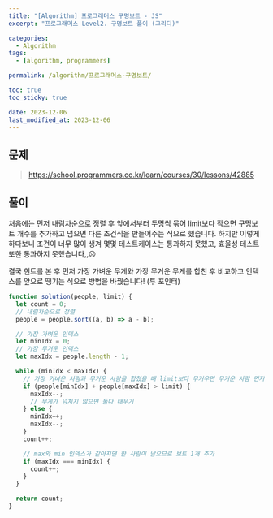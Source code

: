 ```yaml
---
title: "[Algorithm] 프로그래머스 구명보트 - JS"
excerpt: "프로그래머스 Level2. 구명보트 풀이 (그리디)"

categories:
  - Algorithm
tags:
  - [algorithm, programmers]

permalink: /algorithm/프로그래머스-구명보트/

toc: true
toc_sticky: true

date: 2023-12-06
last_modified_at: 2023-12-06
---
```


## 문제

> https://school.programmers.co.kr/learn/courses/30/lessons/42885

## 풀이

처음에는 먼저 내림차순으로 정렬 후 앞에서부터 두명씩 묶어 limit보다 작으면 구멍보트 개수를 추가하고 넘으면 다른 조건식을 만들어주는 식으로 했습니다.
하지만 이렇게 하다보니 조건이 너무 많이 생겨 몇몇 테스트케이스는 통과하지 못했고, 효율성 테스트 또한 통과하지 못했습니다,,😢

결국 힌트를 본 후 먼저 가장 가벼운 무게와 가장 무거운 무게를 합친 후 비교하고 인덱스를 앞으로 땡기는 식으로 방법을 바꿨습니다! (투 포인터)

```js
function solution(people, limit) {
  let count = 0;
  // 내림차순으로 정렬
  people = people.sort((a, b) => a - b);

  // 가장 가벼운 인덱스
  let minIdx = 0;
  // 가장 무거운 인덱스
  let maxIdx = people.length - 1;

  while (minIdx < maxIdx) {
    // 가장 가벼운 사람과 무거운 사람을 합쳤을 때 limit보다 무거우면 무거운 사람 먼저 태우기
    if (people[minIdx] + people[maxIdx] > limit) {
      maxIdx--;
      // 무게가 넘치지 않으면 둘다 태우기
    } else {
      minIdx++;
      maxIdx--;
    }
    count++;

    // max와 min 인덱스가 같아지면 한 사람이 남으므로 보트 1개 추가
    if (maxIdx === minIdx) {
      count++;
    }
  }

  return count;
}
```
